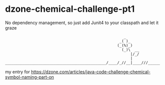 # dzone-chemical-challenge-pt1

No dependency management, so just add Junit4 to your classpath and let it graze

                                                          _
                                                        _( )_
                                                       (_(%)_)
                                                         (_)\  __
                                                             |/_/
                                                             |
    ______________________________________________/____/_//__|____///_________


my entry for https://dzone.com/articles/java-code-challenge-chemical-symbol-naming-part-on
